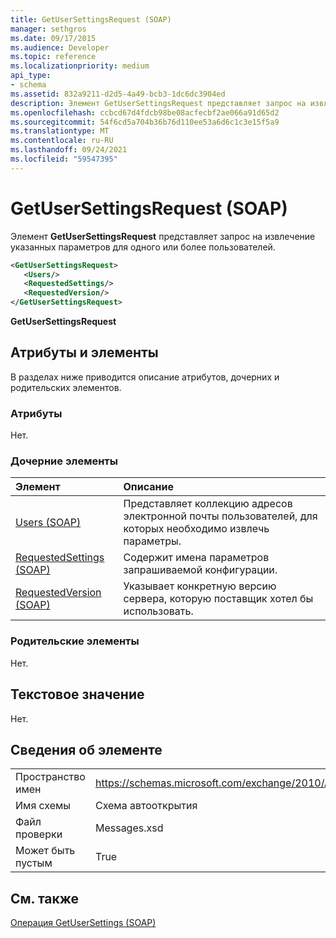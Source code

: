 ```yaml
---
title: GetUserSettingsRequest (SOAP)
manager: sethgros
ms.date: 09/17/2015
ms.audience: Developer
ms.topic: reference
ms.localizationpriority: medium
api_type:
- schema
ms.assetid: 832a9211-d2d5-4a49-bcb3-1dc6dc3904ed
description: Элемент GetUserSettingsRequest представляет запрос на извлечение указанных параметров для одного или более пользователей.
ms.openlocfilehash: ccbcd67d4fdcb98be08acfecbf2ae066a91d65d2
ms.sourcegitcommit: 54f6cd5a704b36b76d110ee53a6d6c1c3e15f5a9
ms.translationtype: MT
ms.contentlocale: ru-RU
ms.lasthandoff: 09/24/2021
ms.locfileid: "59547395"
---
```

# <a name="getusersettingsrequest-soap"></a>GetUserSettingsRequest (SOAP)

Элемент **GetUserSettingsRequest** представляет запрос на извлечение указанных параметров для одного или более пользователей. 
  
```XML
<GetUserSettingsRequest>
   <Users/>
   <RequestedSettings/>
   <RequestedVersion/>
</GetUserSettingsRequest>
```

 **GetUserSettingsRequest**
## <a name="attributes-and-elements"></a>Атрибуты и элементы

В разделах ниже приводится описание атрибутов, дочерних и родительских элементов.
  
### <a name="attributes"></a>Атрибуты

Нет.
  
### <a name="child-elements"></a>Дочерние элементы

|**Элемент**|**Описание**|
|:-----|:-----|
|[Users (SOAP)](users-soap.md) <br/> |Представляет коллекцию адресов электронной почты пользователей, для которых необходимо извлечь параметры.  <br/> |
|[RequestedSettings (SOAP)](requestedsettings-soap.md) <br/> |Содержит имена параметров запрашиваемой конфигурации.  <br/> |
|[RequestedVersion (SOAP)](requestedversion-soap.md) <br/> |Указывает конкретную версию сервера, которую поставщик хотел бы использовать.  <br/> |
   
### <a name="parent-elements"></a>Родительские элементы

Нет.
  
## <a name="text-value"></a>Текстовое значение

Нет.
  
## <a name="element-information"></a>Сведения об элементе

|||
|:-----|:-----|
|Пространство имен  <br/> |https://schemas.microsoft.com/exchange/2010/Autodiscover  <br/> |
|Имя схемы  <br/> |Схема автооткрытия  <br/> |
|Файл проверки  <br/> |Messages.xsd  <br/> |
|Может быть пустым  <br/> |True  <br/> |
   
## <a name="see-also"></a>См. также



[Операция GetUserSettings (SOAP)](getusersettings-operation-soap.md)

